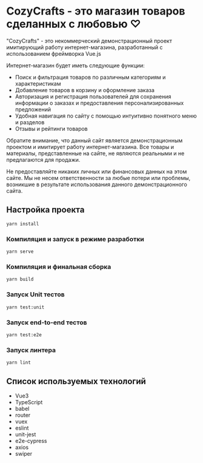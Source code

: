 # CozyCrafts - это магазин товаров сделанных с любовью ♡

"CozyCrafts" - это некоммерческий демонстрационный проект имитирующий работу интернет-магазина, разработанный с использованием фреймворка Vue.js

Интернет-магазин будет иметь следующие функции:

- Поиск и фильтрация товаров по различным категориям и характеристикам
- Добавление товаров в корзину и оформление заказа
- Авторизация и регистрация пользователей для сохранения информации о заказах и предоставления персонализированных предложений
- Удобная навигация по сайту с помощью интуитивно понятного меню и разделов
- Отзывы и рейтинги товаров

Обратите внимание, что данный сайт является демонстрационным проектом и имитирует работу интернет-магазина. Все товары и материалы, представленные на сайте, не являются реальными и не предлагаются для продажи.

Не предоставляйте никаких личных или финансовых данных на этом сайте. Мы не несем ответственности за любые потери или проблемы, возникшие в результате использования данного демонстрационного сайта.

## Настройка проекта

```
yarn install
```

### Компиляция и запуск в режиме разработки

```
yarn serve
```

### Компиляция и финальная сборка

```
yarn build
```

### Запуск Unit тестов

```
yarn test:unit
```

### Запуск end-to-end тестов

```
yarn test:e2e
```

### Запуск линтера

```
yarn lint
```

<!-- ## Техническое описание -->

## Список используемых технологий

- Vue3
- TypeScript
- babel
- router
- vuex
- eslint
- unit-jest
- e2e-cypress
- axios
- swiper

<!--
Ecosystem
vue-router vuex vue-devtools vue-loader awesome-vue -->
